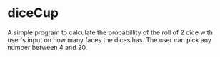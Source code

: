# diceCup
A simple program to calculate the probabillity of the roll of 2 dice with user's input on how many faces the dices has. The user can pick any number between 4 and 20.
